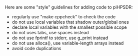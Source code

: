 Here are some "style" guidelines for adding code to piHPSDR:

- regularly use "make cppcheck" to check the code
- do not use local variables that shadow outer/global ones
- declare local variables with the smallest possible scope
- do not uses tabs, use spaces instead
- do not use fprintf to stderr, use g_print instead
- do not use alloca(), use variable-length arrays instead
- avoid code duplications
